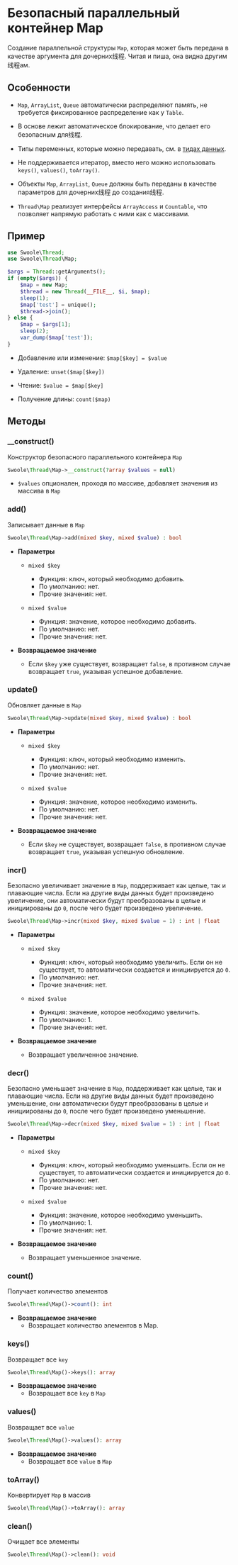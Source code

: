 # Безопасный параллельный контейнер Map

Создание параллельной структуры `Map`, которая может быть передана в качестве аргумента для дочерних线程. Читая и пиша, она видна другим线程ам.

## Особенности
- `Map`, `ArrayList`, `Queue` автоматически распределяют память, не требуется фиксированное распределение как у `Table`.

- В основе лежит автоматическое блокирование, что делает его безопасным для线程.

- Типы переменных, которые можно передавать, см. в [тидах данных](thread/transfer.md).

- Не поддерживается итератор, вместо него можно использовать `keys()`, `values()`, `toArray()`.

- Объекты `Map`, `ArrayList`, `Queue` должны быть переданы в качестве параметров для дочерних线程 до создания线程.

- `Thread\Map` реализует интерфейсы `ArrayAccess` и `Countable`, что позволяет напрямую работать с ними как с массивами.

## Пример
```php
use Swoole\Thread;
use Swoole\Thread\Map;

$args = Thread::getArguments();
if (empty($args)) {
    $map = new Map;
    $thread = new Thread(__FILE__, $i, $map);
    sleep(1);
    $map['test'] = unique();
    $thread->join();
} else {
    $map = $args[1];
    sleep(2);
    var_dump($map['test']);
}
```

- Добавление или изменение: `$map[$key] = $value`

- Удаление: `unset($map[$key])`

- Чтение: `$value = $map[$key]`
- Получение длины: `count($map)`

## Методы

### __construct()
Конструктор безопасного параллельного контейнера `Map`

```php
Swoole\Thread\Map->__construct(?array $values = null)
```

- `$values` опционален, проходя по массиве, добавляет значения из массива в `Map`

### add()
Записывает данные в `Map`

```php
Swoole\Thread\Map->add(mixed $key, mixed $value) : bool
```
  * **Параметры**
      * `mixed $key`
          * Функция: ключ, который необходимо добавить.
          * По умолчанию: нет.
          * Прочие значения: нет.
  
      * `mixed $value`
          * Функция: значение, которое необходимо добавить.
          * По умолчанию: нет.
          * Прочие значения: нет.
  
  * **Возвращаемое значение**
      * Если `$key` уже существует, возвращает `false`, в противном случае возвращает `true`, указывая успешное добавление.

### update()
Обновляет данные в `Map`

```php
Swoole\Thread\Map->update(mixed $key, mixed $value) : bool
```

  * **Параметры**
      * `mixed $key`
          * Функция: ключ, который необходимо изменить.
          * По умолчанию: нет.
          * Прочие значения: нет.
  
      * `mixed $value`
          * Функция: значение, которое необходимо изменить.
          * По умолчанию: нет.
          * Прочие значения: нет.
  
  * **Возвращаемое значение**
      * Если `$key` не существует, возвращает `false`, в противном случае возвращает `true`, указывая успешную обновление.


### incr()
Безопасно увеличивает значение в `Map`, поддерживает как целые, так и плавающие числа. Если на другие виды данных будет произведено увеличение, они автоматически будут преобразованы в целые и инициированы до `0`, после чего будет произведено увеличение.

```php
Swoole\Thread\Map->incr(mixed $key, mixed $value = 1) : int | float
```
* **Параметры**
    * `mixed $key`
        * Функция: ключ, который необходимо увеличить. Если он не существует, то автоматически создается и инициируется до `0`.
        * По умолчанию: нет.
        * Прочие значения: нет.

    * `mixed $value`
        * Функция: значение, которое необходимо увеличить.
        * По умолчанию: 1.
        * Прочие значения: нет.

* **Возвращаемое значение**
    * Возвращает увеличенное значение.


### decr()
Безопасно уменьшает значение в `Map`, поддерживает как целые, так и плавающие числа. Если на другие виды данных будет произведено уменьшение, они автоматически будут преобразованы в целые и инициированы до `0`, после чего будет произведено уменьшение.

```php
Swoole\Thread\Map->decr(mixed $key, mixed $value = 1) : int | float
```
* **Параметры**
    * `mixed $key`
        * Функция: ключ, который необходимо уменьшить. Если он не существует, то автоматически создается и инициируется до `0`.
        * По умолчанию: нет.
        * Прочие значения: нет.

    * `mixed $value`
        * Функция: значение, которое необходимо уменьшить.
        * По умолчанию: 1.
        * Прочие значения: нет.

* **Возвращаемое значение**
    * Возвращает уменьшенное значение.


### count()
Получает количество элементов

```php
Swoole\Thread\Map()->count(): int
```

  * **Возвращаемое значение**
      * Возвращает количество элементов в Map.


### keys()
Возвращает все `key`

```php
Swoole\Thread\Map()->keys(): array
```

  * **Возвращаемое значение**
    * Возвращает все `key` в `Map`


### values()
Возвращает все `value`

```php
Swoole\Thread\Map()->values(): array
```

* **Возвращаемое значение**
    * Возвращает все `value` в `Map`


### toArray()
Конвертирует `Map` в массив

```php
Swoole\Thread\Map()->toArray(): array
```

### clean()
Очищает все элементы

```php
Swoole\Thread\Map()->clean(): void
```
